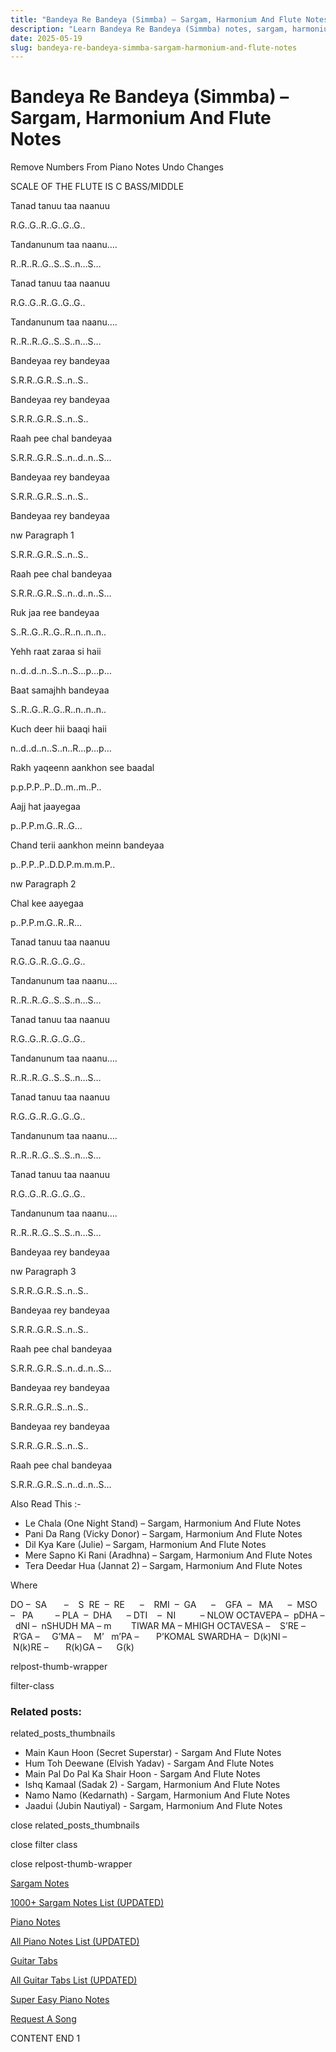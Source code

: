 ```yaml
---
title: "Bandeya Re Bandeya (Simmba) – Sargam, Harmonium And Flute Notes"
description: "Learn Bandeya Re Bandeya (Simmba) notes, sargam, harmonium notations and flute notes. Easy step-by-step tutorial for beginners."
date: 2025-05-19
slug: bandeya-re-bandeya-simmba-sargam-harmonium-and-flute-notes
---
```


# Bandeya Re Bandeya (Simmba) – Sargam, Harmonium And Flute Notes

Remove Numbers From Piano Notes
Undo Changes

SCALE OF THE FLUTE IS C BASS/MIDDLE

Tanad tanuu taa naanuu

R.G..G..R..G..G..G..

Tandanunum taa naanu….

R..R..R..G..S..S..n…S…

Tanad tanuu taa naanuu

R.G..G..R..G..G..G..

Tandanunum taa naanu….

R..R..R..G..S..S..n…S…

Bandeyaa rey bandeyaa

S.R.R..G.R..S..n..S..

Bandeyaa rey bandeyaa

S.R.R..G.R..S..n..S..

Raah pee chal bandeyaa

S.R.R..G.R..S..n..d..n..S…

Bandeyaa rey bandeyaa

S.R.R..G.R..S..n..S..

Bandeyaa rey bandeyaa

nw Paragraph 1

S.R.R..G.R..S..n..S..

Raah pee chal bandeyaa

S.R.R..G.R..S..n..d..n..S…

Ruk jaa ree bandeyaa

S..R..G..R..G..R..n..n..n..

Yehh raat zaraa si haii

n..d..d..n..S..n..S…p…p…

Baat samajhh bandeyaa

S..R..G..R..G..R..n..n..n..

Kuch deer hii baaqi haii

n..d..d..n..S..n..R…p…p…

Rakh yaqeenn aankhon see baadal

p.p.P.P..P..D..m..m..P..

Aajj hat jaayegaa

p..P.P.m.G..R..G…

Chand terii aankhon meinn bandeyaa

p..P.P..P..D.D.P.m.m.m.P..

nw Paragraph 2

Chal kee aayegaa

p..P.P.m.G..R..R…

Tanad tanuu taa naanuu

R.G..G..R..G..G..G..

Tandanunum taa naanu….

R..R..R..G..S..S..n…S…

Tanad tanuu taa naanuu

R.G..G..R..G..G..G..

Tandanunum taa naanu….

R..R..R..G..S..S..n…S…

Tanad tanuu taa naanuu

R.G..G..R..G..G..G..

Tandanunum taa naanu….

R..R..R..G..S..S..n…S…

Tanad tanuu taa naanuu

R.G..G..R..G..G..G..

Tandanunum taa naanu….

R..R..R..G..S..S..n…S…

Bandeyaa rey bandeyaa

nw Paragraph 3

S.R.R..G.R..S..n..S..

Bandeyaa rey bandeyaa

S.R.R..G.R..S..n..S..

Raah pee chal bandeyaa

S.R.R..G.R..S..n..d..n..S…

Bandeyaa rey bandeyaa

S.R.R..G.R..S..n..S..

Bandeyaa rey bandeyaa

S.R.R..G.R..S..n..S..

Raah pee chal bandeyaa

S.R.R..G.R..S..n..d..n..S…

Also Read This :-

* Le Chala (One Night Stand) – Sargam, Harmonium And Flute Notes
* Pani Da Rang (Vicky Donor) – Sargam, Harmonium And Flute Notes
* Dil Kya Kare (Julie) – Sargam, Harmonium And Flute Notes
* Mere Sapno Ki Rani (Aradhna) – Sargam, Harmonium And Flute Notes
* Tera Deedar Hua (Jannat 2) – Sargam, Harmonium And Flute Notes

Where

DO –  SA       –    S  RE  –  RE      –    RMI  –  GA      –    GFA  –   MA      –  MSO  –   PA         – PLA  –  DHA      – DTI    –  NI          – NLOW OCTAVEPA –  pDHA –  dNI –  nSHUDH MA – m        TIWAR MA – MHIGH OCTAVESA –    S’RE –     R’GA –     G’MA –     M’   m’PA –       P’KOMAL SWARDHA –  D(k)NI –       N(k)RE –       R(k)GA –      G(k)

relpost-thumb-wrapper

filter-class

### Related posts:

related_posts_thumbnails

* Main Kaun Hoon (Secret Superstar) - Sargam And Flute Notes
* Hum Toh Deewane (Elvish Yadav) - Sargam And Flute Notes
* Main Pal Do Pal Ka Shair Hoon - Sargam And Flute Notes
* Ishq Kamaal (Sadak 2) - Sargam, Harmonium And Flute Notes
* Namo Namo (Kedarnath) - Sargam, Harmonium And Flute Notes
* Jaadui (Jubin Nautiyal) - Sargam, Harmonium And Flute Notes

close related_posts_thumbnails

close filter class

close relpost-thumb-wrapper

[Sargam Notes](https://www.notationsworld.com/sargam-notes.html)

[1000+ Sargam Notes List (UPDATED)](https://www.notationsworld.com/all-songs-list-sargam-notes.html)

[Piano Notes](https://www.notationsworld.com/piano-notes.html)

[All Piano Notes List (UPDATED)](https://www.notationsworld.com/all-songs-list-piano-notes.html)

[Guitar Tabs](https://www.notationsworld.com/guitar-tabs.html)

[All Guitar Tabs List (UPDATED)](https://www.notationsworld.com/all-songs-list-guitar-tabs.html)

[Super Easy Piano Notes](https://studywall.in/)

[Request A Song](https://www.notationsworld.com/request-a-song.html)

CONTENT END 1

